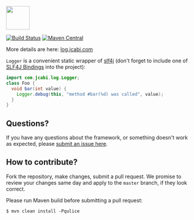 <img src="http://img.jcabi.com/logo-square.png" width="64px" height="64px" />

[![Build Status](https://travis-ci.org/jcabi/jcabi-log.svg?branch=master)](https://travis-ci.org/jcabi/jcabi-log)
[![Maven Central](https://maven-badges.herokuapp.com/maven-central/com.jcabi/jcabi-log/badge.svg)](https://maven-badges.herokuapp.com/maven-central/com.jcabi/jcabi-log)

More details are here: [log.jcabi.com](http://log.jcabi.com/index.html)

`Logger` is a convenient static wrapper of [slf4j](http://www.slf4j.org/)
(don't forget to include one of [SLF4J Bindings](http://www.slf4j.org/manual.html#binding)
into the project):

```java
import com.jcabi.log.Logger;
class Foo {
  void bar(int value) {
    Logger.debug(this, "method #bar(%d) was called", value);
  }
}
```

## Questions?

If you have any questions about the framework, or something doesn't work as expected,
please [submit an issue here](https://github.com/jcabi/jcabi-log/issues/new).

## How to contribute?

Fork the repository, make changes, submit a pull request.
We promise to review your changes same day and apply to
the `master` branch, if they look correct.

Please run Maven build before submitting a pull request:

```
$ mvn clean install -Pqulice
```
